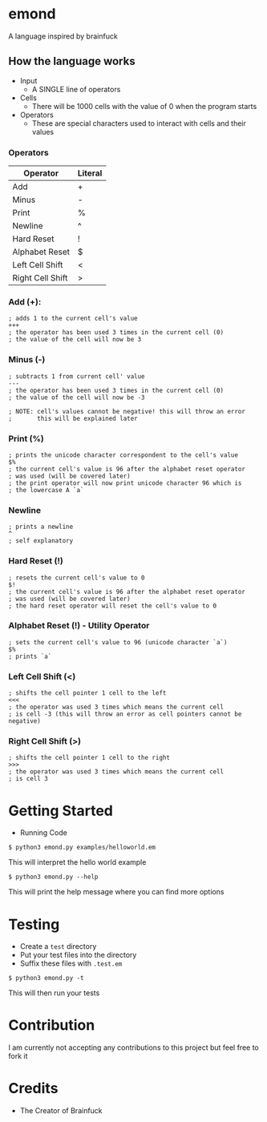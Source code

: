# emond
A language inspired by brainfuck

## How the language works
- Input
  - A SINGLE line of operators
- Cells
  - There will be 1000 cells with the value of 0 when the program starts
- Operators
  - These are special characters used to interact with cells and their values


### Operators
| Operator | Literal |
----------|-----------
| Add | + |
| Minus | - |
| Print | % |
| Newline | ^ |
| Hard Reset | ! |
| Alphabet Reset | $ |
| Left Cell Shift | < |
| Right Cell Shift | \> |

### Add (+):
```
; adds 1 to the current cell's value
+++
; the operator has been used 3 times in the current cell (0)
; the value of the cell will now be 3
```

### Minus (-)
```
; subtracts 1 from current cell' value
---
; the operator has been used 3 times in the current cell (0)
; the value of the cell will now be -3

; NOTE: cell's values cannot be negative! this will throw an error
;       this will be explained later
```

### Print (%)
```
; prints the unicode character correspondent to the cell's value
$%
; the current cell's value is 96 after the alphabet reset operator
; was used (will be covered later)
; the print operator will now print unicode character 96 which is
; the lowercase A `a`
```

### Newline
```
; prints a newline
^
; self explanatory
```

### Hard Reset (!)
```
; resets the current cell's value to 0
$!
; the current cell's value is 96 after the alphabet reset operator
; was used (will be covered later)
; the hard reset operator will reset the cell's value to 0
```

### Alphabet Reset (!) - Utility Operator
```
; sets the current cell's value to 96 (unicode character `a`)
$%
; prints `a`
```

### Left Cell Shift (<)
```
; shifts the cell pointer 1 cell to the left
<<<
; the operator was used 3 times which means the current cell
; is cell -3 (this will throw an error as cell pointers cannot be negative)
```

### Right Cell Shift (>)
```
; shifts the cell pointer 1 cell to the right
>>>
; the operator was used 3 times which means the current cell
; is cell 3
```

# Getting Started
- Running Code
```shell
$ python3 emond.py examples/helloworld.em
```
This will interpret the hello world example
```shell
$ python3 emond.py --help
```
This will print the help message where you can find more options

# Testing
- Create a `test` directory
- Put your test files into the directory
- Suffix these files with `.test.em`

```shell
$ python3 emond.py -t 
```
This will then run your tests

# Contribution
I am currently not accepting any contributions to this project
but feel free to fork it

# Credits
- The Creator of Brainfuck